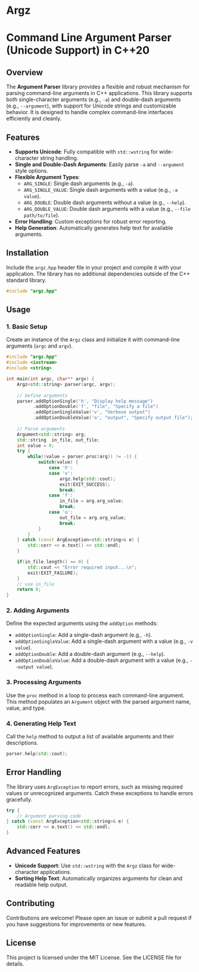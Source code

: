 # Argz
# Command Line Argument Parser (Unicode Support) in C++20

## Overview
The **Argument Parser** library provides a flexible and robust mechanism for parsing command-line arguments in C++ applications. This library supports both single-character arguments (e.g., `-a`) and double-dash arguments (e.g., `--argument`), with support for Unicode strings and customizable behavior. It is designed to handle complex command-line interfaces efficiently and cleanly.

## Features
- **Supports Unicode**: Fully compatible with `std::wstring` for wide-character string handling.
- **Single and Double-Dash Arguments**: Easily parse `-a` and `--argument` style options.
- **Flexible Argument Types**:
  - `ARG_SINGLE`: Single dash arguments (e.g., `-a`).
  - `ARG_SINGLE_VALUE`: Single dash arguments with a value (e.g., `-a value`).
  - `ARG_DOUBLE`: Double dash arguments without a value (e.g., `--help`).
  - `ARG_DOUBLE_VALUE`: Double dash arguments with a value (e.g., `--file path/to/file`).
- **Error Handling**: Custom exceptions for robust error reporting.
- **Help Generation**: Automatically generates help text for available arguments.

## Installation

Include the `argz.hpp` header file in your project and compile it with your application. The library has no additional dependencies outside of the C++ standard library.

```cpp
#include "argz.hpp"
```

## Usage

### 1. Basic Setup
Create an instance of the `Argz` class and initialize it with command-line arguments (`argc` and `argv`).

```cpp
#include "argz.hpp"
#include <iostream>
#include <string>

int main(int argc, char** argv) {
    Argz<std::string> parser(argc, argv);
    
    // Define arguments
    parser.addOptionSingle('h', "Display help message")
          .addOptionDouble('f', "file", "Specify a file")
          .addOptionSingleValue('v', "Verbose output")
          .addOptionDoubleValue('o', "output", "Specify output file");
    
    // Parse arguments
    Argument<std::string> arg;
    std::string  in_file, out_file;
    int value = 0;
    try {
        while((value = parser.proc(arg)) != -1) {
            switch(value) {
                case 'h':
                case 'v':
                    argz.help(std::cout);
                    exit(EXIT_SUCCESS);
                    break;
                case 'f':
                    in_file = arg.arg_value;
                    break;
                case 'o':
                    out_file = arg.arg_value;
                    break;
            }
        }
    } catch (const ArgException<std::string>& e) {
        std::cerr << e.text() << std::endl;
    }

    if(in_file.length() == 0) {
        std::cout << "Error required input...\n";
        exit(EXIT_FAILURE);
    }
    // use in_file
    return 0;
}
```

### 2. Adding Arguments
Define the expected arguments using the `addOption` methods:
- `addOptionSingle`: Add a single-dash argument (e.g., `-h`).
- `addOptionSingleValue`: Add a single-dash argument with a value (e.g., `-v value`).
- `addOptionDouble`: Add a double-dash argument (e.g., `--help`).
- `addOptionDoubleValue`: Add a double-dash argument with a value (e.g., `--output value`).

### 3. Processing Arguments
Use the `proc` method in a loop to process each command-line argument. This method populates an `Argument` object with the parsed argument name, value, and type.

### 4. Generating Help Text
Call the `help` method to output a list of available arguments and their descriptions.

```cpp
parser.help(std::cout);
```

## Error Handling
The library uses `ArgException` to report errors, such as missing required values or unrecognized arguments. Catch these exceptions to handle errors gracefully.

```cpp
try {
    // Argument parsing code
} catch (const ArgException<std::string>& e) {
    std::cerr << e.text() << std::endl;
}
```

## Advanced Features
- **Unicode Support**: Use `std::wstring` with the `Argz` class for wide-character applications.
- **Sorting Help Text**: Automatically organizes arguments for clean and readable help output.

## Contributing
Contributions are welcome! Please open an issue or submit a pull request if you have suggestions for improvements or new features.

## License
This project is licensed under the MIT License. See the LICENSE file for details.
